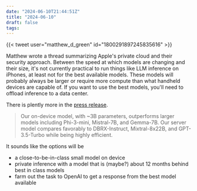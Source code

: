 ```yaml
---
date: "2024-06-10T21:44:51Z"
title: "2024-06-10"
draft: false
tags:
---
```


{{< tweet user="matthew_d_green" id="1800291897245835616" >}}

Matthew wrote a thread summarizing Apple's private cloud and their security approach.
Between the speed at which models are changing and their size, it's not currently practical to run things like LLM inference on iPhones, at least not for the best available models.
These models will probably always be larger or require more compute than what handheld devices are capable of.
If you want to use the best models, you'll need to offload inference to a data center.

There is plently more in the [press release](https://machinelearning.apple.com/research/introducing-apple-foundation-models).

> Our on-device model, with ~3B parameters, outperforms larger models including Phi-3-mini, Mistral-7B, and Gemma-7B. Our server model compares favorably to DBRX-Instruct, Mixtral-8x22B, and GPT-3.5-Turbo while being highly efficient.

It sounds like the options will be

- a close-to-be-in-class small model on device
- private inference with a model that is (maybe?) about 12 months behind best in class models
- farm out the task to OpenAI to get a response from the best model available
